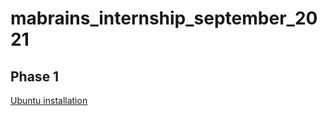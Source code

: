 # mabrains_internship_september_2021
## Phase 1
[Ubuntu installation](https://github.com/AhmedAalaaa/mabrains_internship_september_2021/blob/main/Phase1/phase1.md)
